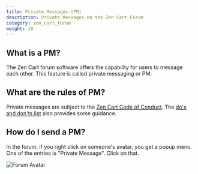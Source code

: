 ```yaml
---
title: Private Messages (PM) 
description: Private Messages on the Zen Cart Forum
category: zen_cart_forum
weight: 10
---
```



## What is a PM? 

The Zen Cart forum software offers the capability for users to message each other. This feature is called  private messaging or PM. 

## What are the rules of PM? 
Private messages are subject to the [Zen Cart Code of Conduct](/user/zen_cart_forum/code_of_conduct).  The [do's and don'ts list](/user/zen_cart_forum/dos_and_donts) also provides some guidance. 

## How do I send a PM? 
In the forum, if you right click on someone's avatar, you get a popup menu.
One of the entries is "Private Message".  Click on that. 

![Forum Avatar](/images/forum_avatar.png)

